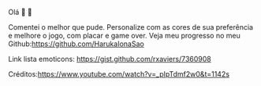 Olá :wave: :snake:

Comentei o melhor que pude. Personalize com as cores de sua preferência e  melhore o jogo, com placar e game over.
Veja meu progresso no meu Github:https://github.com/HarukaIonaSao

Link lista emoticons: https://gist.github.com/rxaviers/7360908


Créditos:https://www.youtube.com/watch?v=_pIpTdmf2w0&t=1142s